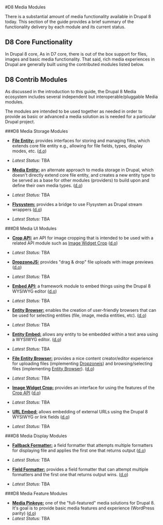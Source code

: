 #D8 Media Modules

There is a substantial amount of media functionality available in Drupal 8 today. This section of the guide provides a brief summary of the functionality delivery by each module and its current status.

## D8 Core Functionality

In Drupal 8 core, As in D7 core, there is out of the box support for files, images and basic media functionality. That said, rich media experiences in Drupal are generally built using the contributed modules listed below.


## D8 Contrib  Modules 

As discussed in the introduction to this guide, the Drupal 8 Media ecosystem includes several independent but interoperable/pluggable Media modules.

The modules are intended to be used together as needed in order to provide as basic or advanced a media solution as is needed for a particular Drupal project.


###D8 Media Storage Modules

* [**File Entity:**](file_entity/intro.md) provides interfaces for storing and managing files, which extends core file entity e.g., allowing for file fields, types, display modes, etc. ([d.o](https://www.drupal.org/project/file_entity))
 * *Latest Status:* TBA


* [**Media Entity:**](media_entity/intro.md) an alternate approach to media storage in Drupal, which doesn't directly extend core file entity, and creates a new entity type to be served as a base for other modules (providers) to build upon and define their own media types. ([d.o](https://www.drupal.org/project/media_entity))
 * *Latest Status:* TBA


* [**Flysystem:**](flysystem/intro.md) provides a bridge to use Flysystem as Drupal stream wrappers ([d.o](https://www.drupal.org/project/flysystem))
 * *Latest Status:* TBA


###D8 Media UI Modules

* [**Crop API:**](crop/intro.md) an API for image cropping that is intended to be used with a related API module such as [Image Widget Crop]( https://www.drupal.org/project/image_widget_crop) ([d.o](https://www.drupal.org/project/crop))
 * *Latest Status:* TBA


* [**DropzoneJS:**](dropzonejs/intro.md) provides "drag & drop" file uploads with image previews ([d.o](https://www.drupal.org/project/dropzonejs))
 * *Latest Status:* TBA


* [**Embed API:**](embed/intro.md) a framework module to embed things using the Drupal 8 WYSIWYG editor ([d.o](https://www.drupal.org/project/embed))
 * *Latest Status:* TBA


* [**Entity Browser:**](entity_browser/intro.md) enables the creation of user-friendly browsers that can be used for selecting entities (file, image, media entities, etc). ([d.o](https://www.drupal.org/project/entity_browser))
 * *Latest Status:* TBA


* [**Entity Embed:**](entity_embed/intro.md) allows any entity to be embedded within a text area using a WYSIWYG editor. ([d.o](https://www.drupal.org/project/entity_embed))
 * *Latest Status:* TBA


* [**File Entity Browser:**](file_browser/intro.md) provides a nice content creator/editor experience for uploading files (implementing [Dropzonejs](https://www.drupal.org/project/dropzonejs)) and browsing/selecting files (implementing [Entity Browser](modules/entity_browser/intro.md)). ([d.o](https://www.drupal.org/project/file_browser))
 * *Latest Status:* TBA


* [**Image Widget Crop:**](image_widget_crop/intro.md) provides an interface for using the features of the [Crop API](https://www.drupal.org/project/crop) ([d.o](https://www.drupal.org/project/image_widget_crop))
 * *Latest Status:* TBA


* [**URL Embed:**](url_embed/intro.md) allows embedding of external URLs using the Drupal 8 WYSIWYG or link fields ([d.o](https://www.drupal.org/project/url_embed))
 * *Latest Status:* TBA


###D8 Media Display Modules

* [**Fallback Formatter:**](fallback_formatter/intro.md) a field formatter that attempts multiple formatters for displaying file and applies the first one that returns output ([d.o](https://www.drupal.org/project/fallback_formatter))
 * *Latest Status:* TBA

 
* [**Field Formatter:**](field_formatter/intro.md) provides a field formatter that can attempt multiple formatters and the first one that returns output wins. ([d.o](https://www.drupal.org/project/field_formatter))
 * *Latest Status:* TBA


###D8 Media Feature Modules

* [**Media Pinkeye:**](media_pinkeye/intro.md) one of the "full-featured" media solutions for Drupal 8. It's goal is to provide basic media features and experience (WordPress parity) ([d.o](https://www.drupal.org/project/media_pinkeye))
 * *Latest Status:* TBA
 
 
 
 